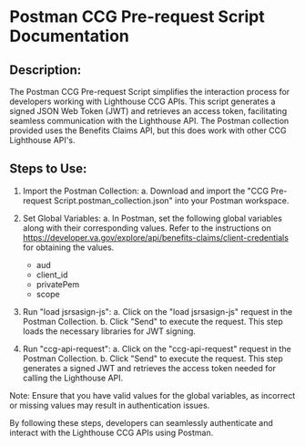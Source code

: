 # Postman CCG Pre-request Script Documentation

## Description:

The Postman CCG Pre-request Script simplifies the interaction process for developers working with Lighthouse CCG APIs. This script generates a signed JSON Web Token (JWT) and retrieves an access token, facilitating seamless communication with the Lighthouse API. The Postman collection provided uses the Benefits Claims API, but this does work with other CCG Lighthouse API's.

## Steps to Use:

1. Import the Postman Collection:
    a. Download and import the "CCG Pre-request Script.postman_collection.json" into your Postman workspace.

2. Set Global Variables:
    a. In Postman, set the following global variables along with their corresponding values. Refer to the instructions on https://developer.va.gov/explore/api/benefits-claims/client-credentials for obtaining the values.

    - aud
    - client_id
    - privatePem
    - scope

3. Run "load jsrsasign-js":
    a. Click on the "load jsrsasign-js" request in the Postman Collection.
    b. Click "Send" to execute the request. This step loads the necessary libraries for JWT signing.

4. Run "ccg-api-request":
    a. Click on the "ccg-api-request" request in the Postman Collection.
    b. Click "Send" to execute the request. This step generates a signed JWT and retrieves the access token needed for calling the Lighthouse API.

Note: Ensure that you have valid values for the global variables, as incorrect or missing values may result in authentication issues.

By following these steps, developers can seamlessly authenticate and interact with the Lighthouse CCG APIs using Postman.
